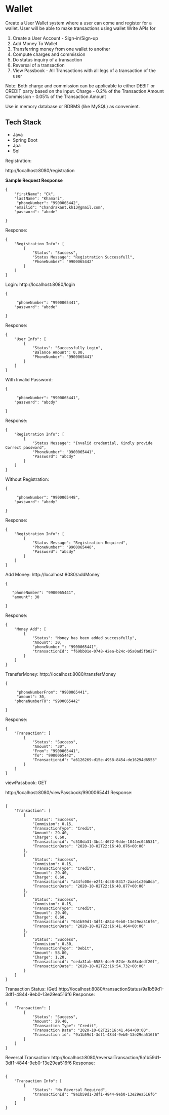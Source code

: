 # Wallet 

Create a User Wallet system where a user can come and register for a wallet. User will be able to make transactions using wallet Write APIs for
  
   1) Create a User Account - Sign-in/Sign-up
   2) Add Money To Wallet
   3) Transferring money from one wallet to another
   4) Compute charges and commission 
   5) Do status inquiry of a transaction
   6) Reversal of a transaction
   7) View Passbook - All Transactions with all legs of a transaction of the user


Note: Both charge and commission can be applicable to either DEBIT or CREDIT party based on the input. 
Charge - 0.2% of the Transaction Amount
Commission - 0.05% of the Transaction Amount

Use in memory database or RDBMS (like MySQL) as convenient.

## Tech Stack
- Java
- Spring Boot
- Jpa
- Sql

Registration:

http://localhost:8080/registration

**Sample Request Response**

```
{
    "firstName": "Ck",
    "lastName": "Khamari",
     "phoneNumber": "9900065442",
    "emailid": "chandrakant.kh13@gmail.com",
    "password": "abcde"
   
}
```

Response:

```
{
    "Registration Info": [
        {
            "Status": "Success",
            "Status Message": "Registration Successfull",
            "PhoneNumber": "9900065442"
        }
    ]
}

```
 

Login:
http://localhost:8080/login

```
{
   
     "phoneNumber": "9900065441",
    "password": "abcde"
   
}

```

Response:

```
{
    "User Info": [
        {
            "Status": "Successfully Login",
            "Balance Amount": 0.00,
            "PhoneNumber": "9900065441"
        }
    ]
}

```

With Invalid Password:

```
{
   
     "phoneNumber": "9900065441",
    "password": "abcdy"
   
}
```
Response:

```
{
    "Registration Info": [
        {
            "Status Message": "Invalid credential, Kindly provide Correct password",
            "PhoneNumber": "9900065441",
            "Password": "abcdy"
        }
    ]
}

```

Without Registration:

```
{
   
     "phoneNumber": "9900065448",
    "password": "abcdy"
   
}
```
Response:

```
{
    "Registration Info": [
        {
            "Status Message": "Registration Required",
            "PhoneNumber": "9900065448",
            "Password": "abcdy"
        }
    ]
}

```
Add Money:
http://localhost:8080/addMoney

```
{
   
   "phoneNumber": "9900065441",
   "amount": 30
   
}
```

Response:

```
{
    "Money Add": [
        {
            "Status": "Money has been added successfully",
            "Amount": 30,
            "phoneNumber ": "9900065441",
            "transactionId": "f69bb01e-0748-42ea-b24c-05a0ad5fb027"
        }
    ]
}
```
TransferMoney:
http://localhost:8080/transferMoney

```
{
   
     "phoneNumberFrom": "9900065441",
     "amount": 30,
    "phoneNumberTO": "9900065442"
   
}
```
Response:

```
{
    "Transaction": [
        {
            "Status": "Success",
            "Amount": "30",
            "From": "9900065441",
            "To": "9900065442",
            "Transactionid": "a6126269-d15e-4958-8454-de16294d6553"
        }
    ]
}
```
viewPassbook: GET

http://localhost:8080/viewPassbook/9900065441
Response:

```

{
    "Transaction": [
        {
            "Status": "Success",
            "Commision": 0.15,
            "TransactionType": "Credit",
            "Amount": 29.40,
            "Charge": 0.60,
            "Transactionid": "c510da31-3bc4-4672-9dde-1044ec046531",
            "TransactionDate": "2020-10-02T22:16:40.076+00:00"
        },
        {
            "Status": "Success",
            "Commision": 0.15,
            "TransactionType": "Credit",
            "Amount": 29.40,
            "Charge": 0.60,
            "Transactionid": "a44fc08e-e2f1-4c38-8317-2aae1c20a8da",
            "TransactionDate": "2020-10-02T22:16:40.877+00:00"
        },
        {
            "Status": "Success",
            "Commision": 0.15,
            "TransactionType": "Credit",
            "Amount": 29.40,
            "Charge": 0.60,
            "Transactionid": "9a1b59d1-3df1-4844-9eb0-13e29ea516f6",
            "TransactionDate": "2020-10-02T22:16:41.464+00:00"
        },
        {
            "Status": "Success",
            "Commision": 0.30,
            "TransactionType": "Debit",
            "Amount": 58.80,
            "Charge": 1.20,
            "Transactionid": "ceda31ab-6585-4ce9-824e-8c08c4edf20f",
            "TransactionDate": "2020-10-02T22:16:54.732+00:00"
        }
    ]
}

```
Transaction Status: (Get)
http://localhost:8080/transactionStatus/9a1b59d1-3df1-4844-9eb0-13e29ea516f6
Response:

```
{
    "Transaction": [
        {
            "Status": "Success",
            "Amount": 29.40,
            "Transaction Type": "Credit",
            "Transaction Date": "2020-10-02T22:16:41.464+00:00",
            "Transaction id": "9a1b59d1-3df1-4844-9eb0-13e29ea516f6"
        }
    ]
}
```
Reversal Transaction:
http://localhost:8080/reversalTransaction/9a1b59d1-3df1-4844-9eb0-13e29ea516f6
Response:

```

{
    "Transaction Info": [
        {
            "Status": "No Reversal Required",
            "transactionId": "9a1b59d1-3df1-4844-9eb0-13e29ea516f6"
        }
    ]
}

```



